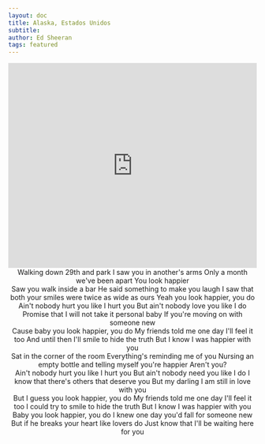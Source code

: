 ```yaml
---
layout: doc
title: Alaska, Estados Unidos
subtitle: 
author: Ed Sheeran
tags: featured
---
```


<iframe width="100%" height="415" src="https://www.youtube.com/embed/iWZmdoY1aTE" frameborder="0" allow="autoplay; encrypted-media" allowfullscreen></iframe>


<center>Walking down 29th and park
I saw you in another's arms
Only a month we've been apart
You look happier</center>

<center>Saw you walk inside a bar
He said something to make you laugh
I saw that both your smiles were twice as wide as ours
Yeah you look happier, you do</center>

<center>Ain't nobody hurt you like I hurt you
But ain't nobody love you like I do
Promise that I will not take it personal baby
If you're moving on with someone new</center>

<center>Cause baby you look happier, you do
My friends told me one day I'll feel it too
And until then I'll smile to hide the truth
But I know I was happier with you</center>

<center>Sat in the corner of the room
Everything's reminding me of you
Nursing an empty bottle and telling myself you're happier
Aren't you?</center>

<center>Ain't nobody hurt you like I hurt you
But ain't nobody need you like I do
I know that there's others that deserve you
But my darling I am still in love with you</center>

<center>But I guess you look happier, you do
My friends told me one day I'll feel it too
I could try to smile to hide the truth
But I know I was happier with you</center>

<center>Baby you look happier, you do
I knew one day you'd fall for someone new
But if he breaks your heart like lovers do
Just know that I'll be waiting here for you
</center>
